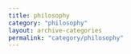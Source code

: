 ```yaml
---
title: philosophy
category: "philosophy"
layout: archive-categories
permalink: "category/philosophy"
---
```

